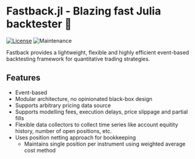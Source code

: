 # Fastback.jl - Blazing fast Julia backtester 🚀

[![License](https://img.shields.io/badge/License-MIT-yellow.svg)](./LICENSE)
![Maintenance](https://img.shields.io/maintenance/yes/2024)

Fastback provides a lightweight, flexible and highly efficient event-based backtesting framework for quantitative trading strategies.

## Features

- Event-based
- Modular architecture, no opinionated black-box design
- Supports arbitrary pricing data source
- Supports modelling fees, execution delays, price slippage and partial fills
- Flexible data collectors to collect time series like account equitity history, number of open positions, etc.
- Uses position netting approach for bookkeeping
  - Maintains single position per instrument using weighted average cost method
